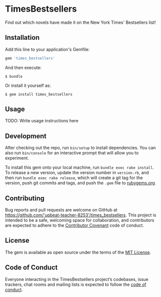 # TimesBestsellers

Find out which novels have made it on the New York Times' Bestsellers list!

## Installation

Add this line to your application's Gemfile:

```ruby
gem 'times_bestsellers'
```

And then execute:

    $ bundle

Or install it yourself as:

    $ gem install times_bestsellers

## Usage

TODO: Write usage instructions here

## Development

After checking out the repo, run `bin/setup` to install dependencies. You can also run `bin/console` for an interactive prompt that will allow you to experiment.

To install this gem onto your local machine, run `bundle exec rake install`. To release a new version, update the version number in `version.rb`, and then run `bundle exec rake release`, which will create a git tag for the version, push git commits and tags, and push the `.gem` file to [rubygems.org](https://rubygems.org).

## Contributing

Bug reports and pull requests are welcome on GitHub at https://github.com/'upbeat-teacher-8253'/times_bestsellers. This project is intended to be a safe, welcoming space for collaboration, and contributors are expected to adhere to the [Contributor Covenant](http://contributor-covenant.org) code of conduct.

## License

The gem is available as open source under the terms of the [MIT License](https://opensource.org/licenses/MIT).

## Code of Conduct

Everyone interacting in the TimesBestsellers project’s codebases, issue trackers, chat rooms and mailing lists is expected to follow the [code of conduct](https://github.com/'upbeat-teacher-8253'/times_bestsellers/blob/master/CODE_OF_CONDUCT.md).

